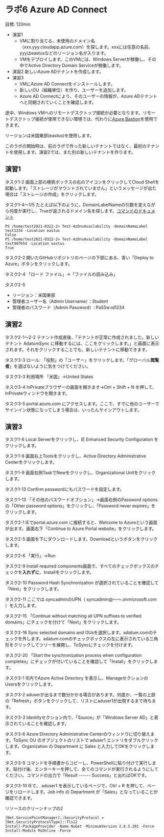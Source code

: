 # ラボ6 Azure AD Connect

目標: 120min

- 演習1 
  - VMに割り当てる、未使用のドメイン名（xxx.yyy.cloudapp.azure.com）を探します。xxxには任意の名前、yyyはeastusなどのリージョン名が入ります。
  - VMをデプロイします。このVMには、Windows Serverが稼働し、その中でActive Directory Domain Serviceが稼働します。
- 演習2 新しいAzure ADテナントを作成します。
- 演習3 
  - VMにAzure AD Connectをインストールします。
  - 新しいOU（組織単位）を作り、ユーザーを追加します。
  - Azure AD Connectにより、そのユーザーの情報が、Azure ADテナントへと同期されていくことを確認します。

途中、Windows VMへのリモートデスクトップ接続が必要となります。リモートデスクトップ接続が使用できない環境では、代わりに[Azure Bastion](https://docs.microsoft.com/ja-jp/azure/bastion/tutorial-create-host-portal)を使用できます。

リージョンは米国東部(eastus)を使用します。

このラボの開始時は、前のラボで作った新しいテナントではなく、最初のテナントを使用します。演習2では、また別の新しいテナントを作ります。

## 演習1

タスク1-2 画面上部の検索ボックスの右のアイコンをクリックしてCloud Shellを起動します。「ストレージがマウントされていません」というメッセージが出た場合は「ストレージの作成」をクリックします。

タスク1-4～1/5 たとえば以下のように、DomainLabelNameの引数を変えながら何度か実行し、Trueが返されるドメイン名を探します。[コマンドのドキュメント](https://docs.microsoft.com/en-us/powershell/module/az.network/test-azdnsavailability?view=azps-5.6.0)

```
PS /home/test2021-0322-2> Test-AzDnsAvailability -DomainNameLabel test1234 -Location eastus
False
PS /home/test2021-0322-2> Test-AzDnsAvailability -DomainNameLabel test987654 -Location eastus
True
```

タスク2-2 開いたGitHubリポジトリのページの下部にある、青い「Deploy to Azure」ボタンをクリックします。

タスク2-4 「ロード ファイル」→「ファイルの読み込み」

タスク2-5 
- リージョン：米国東部
- 管理者ユーザー名（Admin Username）：Student
- 管理者のパスワード（Admin Password）: Pa55w.rd1234

## 演習2

タスク2-1～2-2 テナント作成直後、「テナントが正常に作成されました。新しいテナント AdatumSync に移動するには、ここをクリックします。」と画面に表示されます。それをクリックすることでも、新しいテナントに移動できます。

タスク3-3 ロール: 「役割」の「ユーザー」をクリックします。「グローバル**閲覧者**」を選ばないように気をつけてください。

タスク3-3 利用場所 「米国」→United States

タスク3-4 InPrivateブラウザーの画面を開きます→Ctrl + Shift + N を押して、InPrivateウィンドウを開きます。

タスク3-5 portal.azure.com にアクセスします。ここで、すでに他のユーザーでサインイン状態になってしまう場合は、いったんサインアウトします。

## 演習3

タスク1-6 Local Serverをクリックし、IE Enhanced Security Configuration をクリックします。

タスク1-8 画面右上Toolsをクリックし、Active Directory Administrative Centerをクリックします。

タスク1-9 画面右側TaskでNewをクリックし、Organizational Unitをクリックします。

タスク1-13 Confirm passwordにもパスワードを設定します。

タスク1-13 「その他のパスワードオプション」→画面右側のPassword options: の「Other password options」をクリックし、「Password never expires」をクリックします。

タスク2-1 IEでportal.azure.com に接続すると、Welcome to Azureという画面が出ます。画面右下「Continue to Azure Portal website」をクリックします。

タスク2-5 画面を下にダウンロードします。Downloadというボタンをクリックします。

タスク2-6 「実行」→Run

タスク2-9 Install required components画面で、すべてのチェックボックスのチェックを**入れずに**、Installをクリックします。

タスク2-10 Password Hash Synchronization が選択されていることを確認して「Next」をクリックします。

タスク2-11 ここでは syncadminのUPN（ syncadmin@～～.onmicrosoft.com ）を入力します。

タスク2-15 「Continue without matching all UPN suffixes to verified domains」にチェックを付けて「Next」をクリックします。

タスク2-16 Sync selected domains and OUsを選択します。adatum.comのチェックを外します。adatum.comのチェックボックスの左に表示されている三角形をクリックしてツリーを展開し、ToSyncにチェックを付けます。

タスク2-20 「Start the synchronization process when configuration completes」にチェックが付いていることを確認して「Install」をクリックします。

タスク3-1 IE内でAzure Active Directory を表示し、ManageセクションのUsersをクリックします。

タスク3-2 aduserが出るまで数分かかる場合があります。何度か、一覧の上部の「Refresh」ボタンをクリックして、リストにaduser1が出現するまで待ちます。

タスク3-3 Identityセクション内で、「Source」が「Windows Server AD」と表示されていることを確認します。

タスク3-6 Azure Directory Administrative Centerのウィンドウに切り替えます。ToSync OU のオブジェクトのリストで aduser1 エントリをダブルクリックします。Organization の Department に Sales と入力してOKをクリックします。

タスク3-9 コマンドを手順書からコピーし、PowerShellに貼り付けて実行します。貼付け後、エンターキーを押して、全てのコマンドが実行されるようにしてください。コマンドの出力で「Result ------ Success」と出ればOKです。

タスク3-10 IEで、 aduser1 を表示しているページで、Ctrl + R を押して、ページをリロードします。Job info の Department が「Sales」となっていることが確認できます。

リソースのクリーンナップの2

```
[Net.ServicePointManager]::SecurityProtocol = [Net.SecurityProtocolType]::Tls12
Install-PackageProvider -Name NuGet -MinimumVersion 2.8.5.201 -Force
Install-Module MsOnline -Force
```
